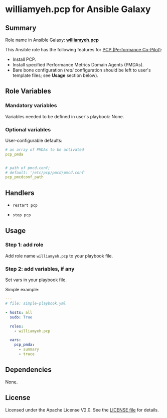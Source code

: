 
williamyeh.pcp for Ansible Galaxy
============


## Summary

Role name in Ansible Galaxy: **[williamyeh.pcp](https://galaxy.ansible.com/list#/roles/4162)**

This Ansible role has the following features for [PCP (Performance Co-Pilot)](http://pcp.io):

 - Install PCP.
 - Install specified Performance Metrics Domain Agents (PMDAs).
 - Bare bone configuration (*real* configuration should be left to user's template files; see **Usage** section below).



## Role Variables

### Mandatory variables

Variables needed to be defined in user's playbook: None.


### Optional variables

User-configurable defaults:

```yaml
# an array of PMDAs to be activated
pcp_pmda


# path of pmcd.conf;
# default: '/etc/pcp/pmcd/pmcd.conf'
pcp_pmcdconf_path
```



## Handlers

- `restart pcp`

- `stop pcp`




## Usage


### Step 1: add role

Add role name `williamyeh.pcp` to your playbook file.


### Step 2: add variables, if any

Set vars in your playbook file.

Simple example:

```yaml
---
# file: simple-playbook.yml

- hosts: all
  sudo: True

  roles:
    - williamyeh.pcp

  vars:
    pcp_pmda:
      - summary
      - trace
```


## Dependencies

None.


## License

Licensed under the Apache License V2.0. See the [LICENSE file](LICENSE) for details.

